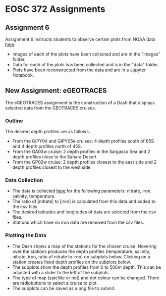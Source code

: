 # EOSC 372 Assignments
## Assignment 6
Assignment 6 instructs students to observe certain plots from NOAA data [here](https://data.pmel.noaa.gov/nvods/las/UI.vm).
- Images of each of the plots have been collected and are in the "images" folder.
- Data for each of the plots has been collected and is in the "data" folder.
- Plots have been reconstructed from the data and are in a Jupyter Notebook.
## New Assignment: eGEOTRACES
The eGEOTRACES assignment is the construction of a Dash that displays selected data from the GEOTRACES cruises. 
### Outline
The desired depth profiles are as follows:
- From the GIPY04 and GIPY05e cruises: 4 depth profiles south of 65S and 4 depth profiles north of 45S.
- From the GA03w cruise: 2 depth profiles in the Sargasso Sea and 2 depth profiles close to the Sahara Desert.
- From the GP02w cruise: 2 depth profiles closest to the east side and 2 depth profiles closest to the west side.
### Data Collection
- The data is collected [here](https://www.egeotraces.org/) for the following parameters: nitrate, iron, salinity, temperature.
- The ratio of [nitrate] to [iron] is calculated from this data and added to the csv files.
- The desired latitudes and longitudes of data are selected from the csv files.
- Stations which have no iron data are removed from the csv files.
### Plotting the Data
- The Dash shows a map of the stations for the chosen cruise. Hovering over the stations produces the depth profiles (temperature, salinity, nitrate, iron, ratio of nitrate to iron) on subplots below. Clicking on a station creates fixed depth profiles on the subplots below. 
- The subplots show the depth profiles from 0 to 500m depth. This can be adjusted with a slider to the left of the subplots. 
- The type of map (satellite or not) and dot colour can be changed. There are radiobuttons to select a cruise to plot.
- The subplots can be saved as a png file to submit.

